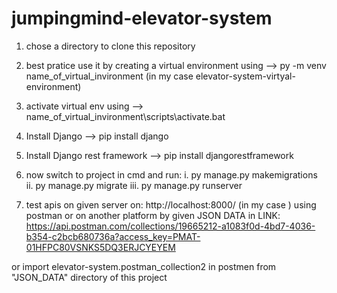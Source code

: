 # jumpingmind-elevator-system
1. chose a directory to clone this repository

2. best pratice use it by creating a virtual environment using --> py -m venv name_of_virtual_invironment (in my case elevator-system-virtyal-environment)

3. activate virtual env using --> name_of_virtual_invironment\scripts\activate.bat

4. Install Django --> pip install django

5. Install Django rest framework --> pip install djangorestframework

6. now switch to project in cmd and run:
    i. py manage.py makemigrations
    ii. py manage.py migrate
    iii. py manage.py runserver

7. test apis on given server on: http://localhost:8000/   (in my case ) using postman or on another platform by given JSON DATA in LINK:
https://api.postman.com/collections/19665212-a1083f0d-4bd7-4036-b354-c2bcb680736a?access_key=PMAT-01HFPC80VSNKS5DQ3ERJCYEYEM

or import elevator-system.postman_collection2 in postmen from "JSON_DATA" directory of this project